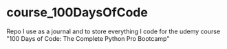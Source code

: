 # course_100DaysOfCode
Repo I use as a journal and to store everything I code for the udemy course "100 Days of Code: The Complete Python Pro Bootcamp"
